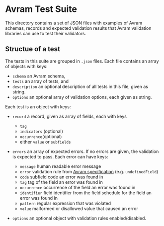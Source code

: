 # Avram Test Suite

This directory contains a set of JSON files with examples of Avram schemas, records and expected validation results that Avram validation libraries can use to test their validators.

## Structue of a test

The tests in this suite are grouped in `.json` files. Each file contains an array of objects with keys:

* `schema` an Avram schema,
* `tests` an array of tests, and
* `description` an optional description of all tests in this file, given as string.
* `options` an optional array of validation options, each given as string. 

Each test is an object with keys:

* `record` a record, given as array of fields, each with keys

  * `tag`
  * `indicators` (optional)
  * `occurrence`(optional)
  * either `value` or `subfields`

* `errors` an array of expected errors. If no errors are given, the validation is expected to pass. Each error can have keys:

  * `message` human readable error message 
  * `error` validation rule from [Avram specification](https://format.gbv.de/schema/avram/specification#validation-rules) (e.g. `undefinedField`)
  * `code` subfield code an error was found in
  * `tag` tag of the field an error was found in
  * `occurrence` occurrence of the field an error was found in
  * `identifier` field identifier from the field schedule for the field an error was found in
  * `pattern` regular expression that was violated
  * `value` malformed or disallowed value that caused an error

* `options` an optional object with validation rules enabled/disabled.
